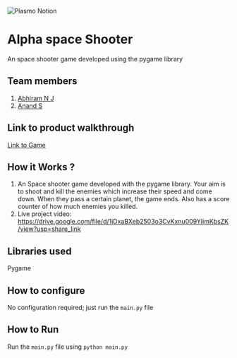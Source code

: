 ![Plasmo Notion](https://user-images.githubusercontent.com/64391274/219694678-8f1a2829-b0b2-41de-9152-4c4a4e43c2d5.png)



# Alpha space Shooter
An space shooter game developed using the pygame library
## Team members
1. [Abhiram N J](https://github.com/twilighty-abhi)
2. [Anand S](https://github.com/AnandSuresh02)
## Link to product walkthrough
[Link to Game](https://drive.google.com/file/d/1jDxaBXeb2503o3CvKxnu009YIjmKbsZK/view?usp=share_link)
## How it Works ?
1. An Space shooter game developed with the pygame library. Your aim is to shoot and kill the enemies which increase their speed and come down. When they pass a certain planet, the game ends. Also has a score counter of how much enemies you killed.
2. Live project video: https://drive.google.com/file/d/1jDxaBXeb2503o3CvKxnu009YIjmKbsZK/view?usp=share_link
## Libraries used
Pygame
## How to configure
No configuration required; just run the `main.py` file
## How to Run
Run the `main.py` file using `python main.py`
